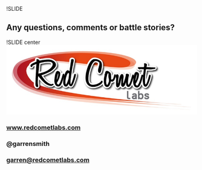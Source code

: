 !SLIDE
## Any questions, comments or battle stories?


!SLIDE center
![logo](logo.jpg)
### www.redcometlabs.com
### @garrensmith
### garren@redcometlabs.com

